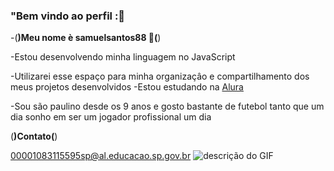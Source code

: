 ### "Bem vindo ao perfil :💟
-(**)Meu nome è samuelsantos88 🖤(**)

-Estou desenvolvendo minha linguagem no JavaScript

-Utilizarei esse espaço para minha organizaçâo e compartilhamento dos meus projetos desenvolvidos
-Estou estudando na [Alura](https://www.alura.com.br)

-Sou são paulino desde os 9 anos e gosto bastante de futebol tanto que um dia sonho em ser um jogador profissional um dia

(**)Contato(**)

00001083115595sp@al.educacao.sp.gov.br
![descrição do GIF](https://media1.tenor.com/m/ooaOJO2KUrMAAAAC/jjk-jujutsu-kaisen.gif)
